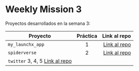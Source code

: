 # Weekly Mission 3

Proyectos desarrollados en la semana 3:

| Proyecto | Práctica | Link al repo |
| ------------- |:-------------:| -----:|
|`my_launchx_app`|1|[Link al repo](https://github.com/mrFaccio/my_launchx_app)|
|`spiderverse`|2|[Link al repo](https://github.com/mrFaccio/spiderverse)|
|`twitter` 3, 4, 5 [Link al repo](https://github.com/mrFaccio/twitter)|
